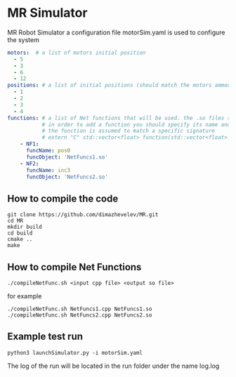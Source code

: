 

# MR Simulator

MR Robot Simulator
a configuration file motorSim.yaml is used to configure the system

```yaml
motors:  # a list of motors initial position
  - 5
  - 3
  - 6
  - 12
positions: # a list of initial positions (should match the motors ammount)
  - 1
  - 2
  - 3
  - 4
functions: # a list of Net functions that will be used. the .so files should be copied into the run folder
           # in order to add a function you should specify its name and .so file
           # the function is assumed to match a specific signature 
           # extern "C" std::vector<float> function(std::vector<float> i_positions, std::vector<float> i_motorPosition) 
    - NF1:
      funcName: pos0
      funcObject: 'NetFuncs1.so'
    - NF2:
      funcName: inc3
      funcObject: 'NetFuncs2.so'

```

## How to compile the code

```
git clone https://github.com/dimazhevelev/MR.git
cd MR
mkdir build
cd build
cmake ..
make
```

## How to compile Net Functions

```
./compileNetFunc.sh <input cpp file> <output so file> 
```
for example
```
./compileNetFunc.sh NetFuncs1.cpp NetFuncs1.so
./compileNetFunc.sh NetFuncs2.cpp NetFuncs2.so 
```


## Example test run

```
python3 launchSimulator.py -i motorSim.yaml
```

The log of the run will be located in the run folder under the name log.log
